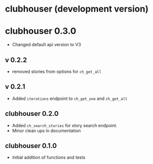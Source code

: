# clubhouser (development version)

# clubhouser 0.3.0

* Changed default api version to V3

## v 0.2.2

* removed stories from options for `ch_get_all`

## v 0.2.1

* Added `iterations` endpoint to `ch_get_one` and `ch_get_all`

## clubhouser 0.2.0

* Added `ch_search_stories` for story search endpoint. 
* Minor clean ups in documentation

## clubhouser 0.1.0

* Initial addition of functions and tests

